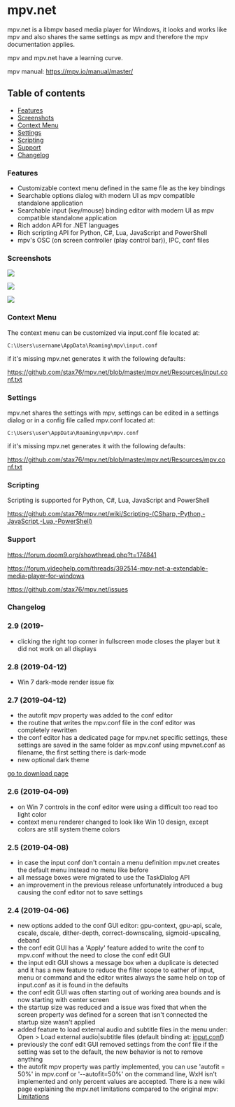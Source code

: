 # mpv.net

mpv.net is a libmpv based media player for Windows, it looks and works like mpv and also shares the same settings as mpv and therefore the mpv documentation applies.

mpv and mpv.net have a learning curve.

mpv manual: <https://mpv.io/manual/master/>

Table of contents
-----------------

- [Features](#features)
- [Screenshots](#screenshots)
- [Context Menu](#context-menu)
- [Settings](#settings)
- [Scripting](#scripting)
- [Support](#support)
- [Changelog](#changelog)

### Features

- Customizable context menu defined in the same file as the key bindings
- Searchable options dialog with modern UI as mpv compatible standalone application
- Searchable input (key/mouse) binding editor with modern UI as mpv compatible standalone application
- Rich addon API for .NET languages
- Rich scripting API for Python, C#, Lua, JavaScript and PowerShell
- mpv's OSC (on screen controller (play control bar)), IPC, conf files

### Screenshots

![](https://raw.githubusercontent.com/stax76/mpv.net/master/screenshots/mpvnet.png)

![](https://raw.githubusercontent.com/stax76/mpv.net/master/screenshots/mpvConfEdit.png)

![](https://raw.githubusercontent.com/stax76/mpv.net/master/screenshots/mpvInputEdit.png)

### Context Menu

The context menu can be customized via input.conf file located at:
```
C:\Users\username\AppData\Roaming\mpv\input.conf
```
if it's missing mpv.net generates it with the following defaults:

<https://github.com/stax76/mpv.net/blob/master/mpv.net/Resources/input.conf.txt>

### Settings

mpv.net shares the settings with mpv, settings can be edited in a settings dialog or in a config file called mpv.conf located at:
```
C:\Users\user\AppData\Roaming\mpv\mpv.conf
```
if it's missing mpv.net generates it with the following defaults:

<https://github.com/stax76/mpv.net/blob/master/mpv.net/Resources/mpv.conf.txt>

### Scripting

Scripting is supported for Python, C#, Lua, JavaScript and PowerShell

https://github.com/stax76/mpv.net/wiki/Scripting-(CSharp,-Python,-JavaScript,-Lua,-PowerShell)

### Support

<https://forum.doom9.org/showthread.php?t=174841>

<https://forum.videohelp.com/threads/392514-mpv-net-a-extendable-media-player-for-windows>

<https://github.com/stax76/mpv.net/issues>

### Changelog

### 2.9 (2019-

- clicking the right top corner in fullscreen mode closes the player but it did not work on all displays

### 2.8 (2019-04-12)

- Win 7 dark-mode render issue fix

### 2.7 (2019-04-12)

- the autofit mpv property was added to the conf editor
- the routine that writes the mpv.conf file in the conf editor was completely rewritten
- the conf editor has a dedicated page for mpv.net specific settings,
  these settings are saved in the same folder as mpv.conf using mpvnet.conf as filename,
  the first setting there is dark-mode
- new optional dark theme 

[go to download page](https://github.com/stax76/mpv.net/releases)

### 2.6 (2019-04-09)

- on Win 7 controls in the conf editor were using a difficult too read too light color
- context menu renderer changed to look like Win 10 design, except colors are still system theme colors

### 2.5 (2019-04-08)

- in case the input conf don't contain a menu definition mpv.net creates the default menu instead no menu like before
- all message boxes were migrated to use the TaskDialog API
- an improvement in the previous release unfortunately introduced a bug
  causing the conf editor not to save settings

### 2.4 (2019-04-06)

- new options added to the conf GUI editor: gpu-context, gpu-api, scale, cscale,
  dscale, dither-depth, correct-downscaling, sigmoid-upscaling, deband
- the conf edit GUI has a 'Apply' feature added to write the conf to mpv.conf
  without the need to close the conf edit GUI
- the input edit GUI shows a message box when a duplicate is detected and it has
  a new feature to reduce the filter scope to eather of input, menu or command and
  the editor writes always the same help on top of input.conf as it is found in the defaults
- the conf edit GUI was often starting out of working area bounds and is now starting with center screen
- the startup size was reduced and a issue was fixed that when the screen property
  was defined for a screen that isn't connected the startup size wasn't applied
- added feature to load external audio and subtitle files in the menu under:
  Open > Load external audio|subtitle files (default binding at:
  [input.conf](https://github.com/stax76/mpv.net/blob/master/mpv.net/Resources/input.conf.txt))
- previously the conf edit GUI removed settings from the conf file if the setting
  was set to the default, the new behavior is not to remove anything
- the autofit mpv property was partly implemented, you can use 'autofit = 50%' in mpv.conf or
  '--autofit=50%' on the command line, WxH isn't implemented and only percent values are accepted.
  There is a new wiki page explaining the mpv.net limitations compared to the original mpv:
  [Limitations](https://github.com/stax76/mpv.net/wiki/Limitations)